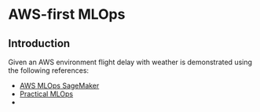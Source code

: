 # AWS-first MLOps

## Introduction
Given an AWS environment flight delay with weather is demonstrated using the following references:
- [AWS MLOps SageMaker](https://docs.aws.amazon.com/sagemaker/latest/dg/sagemaker-projects-why.html)
- [Practical MLOps](oreilly.com/library/view/practical-mlops/9781492074065/)
- 
